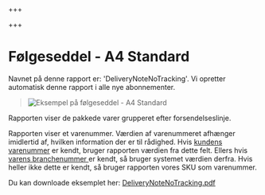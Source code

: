 +++

+++
# Følgeseddel - A4 Standard

Navnet på denne rapport er: 'DeliveryNoteNoTracking'. Vi opretter automatisk denne rapport i alle nye abonnementer.

> ![Eksempel på følgeseddel - A4 Standard](https://thetis-ims-reports.s3.eu-west-1.amazonaws.com/examples/DeliveryNoteNoTracking-1.png)

Rapporten viser de pakkede varer grupperet efter forsendelseslinje.

Rapporten viser et varenummer. Værdien af varenummeret afhænger imidlertid af, hvilken information der er til rådighed. Hvis [kundens varenummer](https://data.thetis-ims.com/da/docs/ShipmentLine#customersItemNumber "Kundens varenummer") er kendt, bruger rapporten værdien fra dette felt. Ellers hvis [varens branchenummer ](https://data.thetis-ims.com/da/docs/GlobalTradeItem#businessItemNumber "Varens branchenummer")er kendt, så bruger systemet værdien derfra. Hvis heller ikke dette er kendt, så bruger rapporten vores SKU som varenummer.

Du kan downloade eksemplet her: [DeliveryNoteNoTracking.pdf](https://thetis-ims-reports.s3.eu-west-1.amazonaws.com/examples/DeliveryNoteNoTracking.pdf "DeliveryNoteNoTracking.pdf")